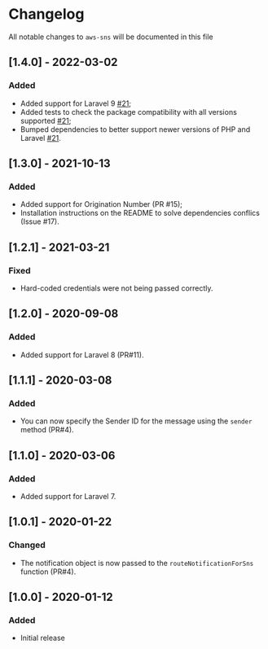 # Changelog

All notable changes to `aws-sns` will be documented in this file

## [1.4.0] - 2022-03-02
### Added
- Added support for Laravel 9 [#21](https://github.com/laravel-notification-channels/aws-sns/pull/21);
- Added tests to check the package compatibility with all versions supported [#21](https://github.com/laravel-notification-channels/aws-sns/pull/21);
- Bumped dependencies to better support newer versions of PHP and Laravel [#21](https://github.com/laravel-notification-channels/aws-sns/pull/21).

## [1.3.0] - 2021-10-13
### Added
- Added support for Origination Number (PR #15);
- Installation instructions on the README to solve dependencies conflics (Issue #17).

## [1.2.1] - 2021-03-21
### Fixed
- Hard-coded credentials were not being passed correctly.

## [1.2.0] - 2020-09-08
### Added
- Added support for Laravel 8 (PR#11).

## [1.1.1] - 2020-03-08
### Added
- You can now specify the Sender ID for the message using the `sender` method (PR#4).

## [1.1.0] - 2020-03-06
### Added
- Added support for Laravel 7.

## [1.0.1] - 2020-01-22
### Changed
- The notification object is now passed to the `routeNotificationForSns` function (PR#4). 

## [1.0.0] - 2020-01-12
### Added
- Initial release
